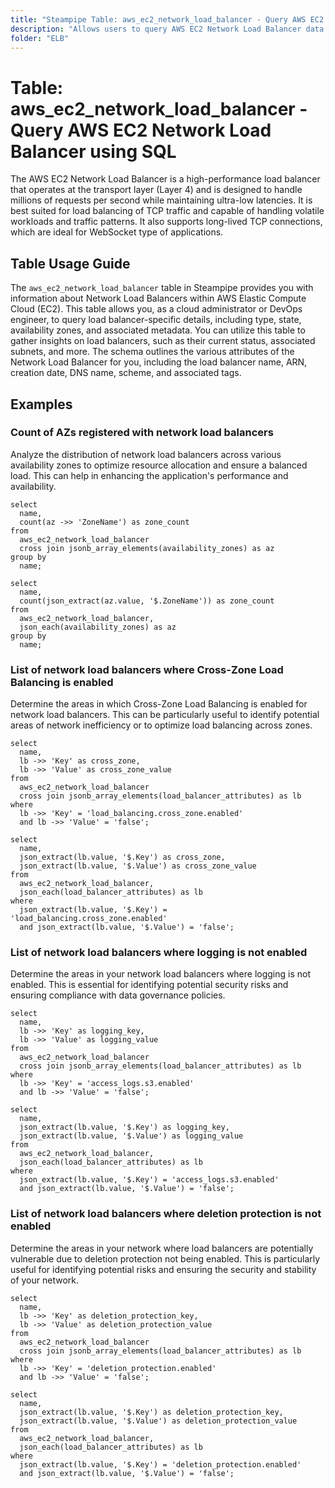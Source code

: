 ```yaml
---
title: "Steampipe Table: aws_ec2_network_load_balancer - Query AWS EC2 Network Load Balancer using SQL"
description: "Allows users to query AWS EC2 Network Load Balancer data including configuration, status, and other related information."
folder: "ELB"
---
```


# Table: aws_ec2_network_load_balancer - Query AWS EC2 Network Load Balancer using SQL

The AWS EC2 Network Load Balancer is a high-performance load balancer that operates at the transport layer (Layer 4) and is designed to handle millions of requests per second while maintaining ultra-low latencies. It is best suited for load balancing of TCP traffic and capable of handling volatile workloads and traffic patterns. It also supports long-lived TCP connections, which are ideal for WebSocket type of applications.

## Table Usage Guide

The `aws_ec2_network_load_balancer` table in Steampipe provides you with information about Network Load Balancers within AWS Elastic Compute Cloud (EC2). This table allows you, as a cloud administrator or DevOps engineer, to query load balancer-specific details, including type, state, availability zones, and associated metadata. You can utilize this table to gather insights on load balancers, such as their current status, associated subnets, and more. The schema outlines the various attributes of the Network Load Balancer for you, including the load balancer name, ARN, creation date, DNS name, scheme, and associated tags.

## Examples

### Count of AZs registered with network load balancers
Analyze the distribution of network load balancers across various availability zones to optimize resource allocation and ensure a balanced load. This can help in enhancing the application's performance and availability.

```sql+postgres
select
  name,
  count(az ->> 'ZoneName') as zone_count
from
  aws_ec2_network_load_balancer
  cross join jsonb_array_elements(availability_zones) as az
group by
  name;
```

```sql+sqlite
select
  name,
  count(json_extract(az.value, '$.ZoneName')) as zone_count
from
  aws_ec2_network_load_balancer,
  json_each(availability_zones) as az
group by
  name;
```


### List of network load balancers where Cross-Zone Load Balancing is enabled
Determine the areas in which Cross-Zone Load Balancing is enabled for network load balancers. This can be particularly useful to identify potential areas of network inefficiency or to optimize load balancing across zones.

```sql+postgres
select
  name,
  lb ->> 'Key' as cross_zone,
  lb ->> 'Value' as cross_zone_value
from
  aws_ec2_network_load_balancer
  cross join jsonb_array_elements(load_balancer_attributes) as lb
where
  lb ->> 'Key' = 'load_balancing.cross_zone.enabled'
  and lb ->> 'Value' = 'false';
```

```sql+sqlite
select
  name,
  json_extract(lb.value, '$.Key') as cross_zone,
  json_extract(lb.value, '$.Value') as cross_zone_value
from
  aws_ec2_network_load_balancer,
  json_each(load_balancer_attributes) as lb
where
  json_extract(lb.value, '$.Key') = 'load_balancing.cross_zone.enabled'
  and json_extract(lb.value, '$.Value') = 'false';
```


### List of network load balancers where logging is not enabled
Determine the areas in your network load balancers where logging is not enabled. This is essential for identifying potential security risks and ensuring compliance with data governance policies.

```sql+postgres
select
  name,
  lb ->> 'Key' as logging_key,
  lb ->> 'Value' as logging_value
from
  aws_ec2_network_load_balancer
  cross join jsonb_array_elements(load_balancer_attributes) as lb
where
  lb ->> 'Key' = 'access_logs.s3.enabled'
  and lb ->> 'Value' = 'false';
```

```sql+sqlite
select
  name,
  json_extract(lb.value, '$.Key') as logging_key,
  json_extract(lb.value, '$.Value') as logging_value
from
  aws_ec2_network_load_balancer,
  json_each(load_balancer_attributes) as lb
where
  json_extract(lb.value, '$.Key') = 'access_logs.s3.enabled'
  and json_extract(lb.value, '$.Value') = 'false';
```


### List of network load balancers where deletion protection is not enabled
Determine the areas in your network where load balancers are potentially vulnerable due to deletion protection not being enabled. This is particularly useful for identifying potential risks and ensuring the security and stability of your network.

```sql+postgres
select
  name,
  lb ->> 'Key' as deletion_protection_key,
  lb ->> 'Value' as deletion_protection_value
from
  aws_ec2_network_load_balancer
  cross join jsonb_array_elements(load_balancer_attributes) as lb
where
  lb ->> 'Key' = 'deletion_protection.enabled'
  and lb ->> 'Value' = 'false';
```

```sql+sqlite
select
  name,
  json_extract(lb.value, '$.Key') as deletion_protection_key,
  json_extract(lb.value, '$.Value') as deletion_protection_value
from
  aws_ec2_network_load_balancer,
  json_each(load_balancer_attributes) as lb
where
  json_extract(lb.value, '$.Key') = 'deletion_protection.enabled'
  and json_extract(lb.value, '$.Value') = 'false';
```